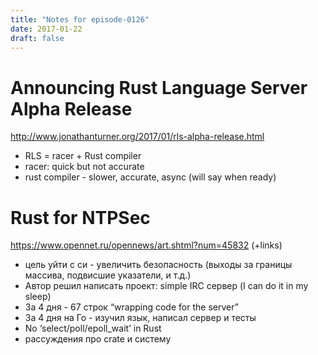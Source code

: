 ```yaml
---
title: "Notes for episode-0126"
date: 2017-01-22
draft: false
---
```


# Announcing Rust Language Server Alpha Release
http://www.jonathanturner.org/2017/01/rls-alpha-release.html

- RLS = racer + Rust compiler
- racer: quick but not accurate
- rust compiler - slower, accurate, async (will say when ready)

# Rust for NTPSec
https://www.opennet.ru/opennews/art.shtml?num=45832 (+links)

- цель уйти с си - увеличить безопасность (выходы за границы массива, подвисшие указатели, и т.д.)
- Автор решил написать проект: simple IRC сервер (I can do it in my sleep)
- За 4 дня - 67 строк “wrapping code for the server”
- За 4 дня на Го - изучил язык, написал сервер и тесты
- No ‘select/poll/epoll_wait’ in Rust
- рассуждения про crate и систему
